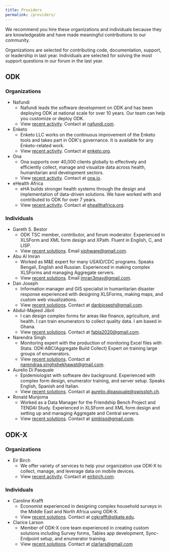 ```yaml
---
title: Providers
permalink: /providers/
---
```


We recommend you hire these organizations and individuals because they are knowledgeable and have made meaningful contributions to our community. 

Organizations are selected for contributing code, documentation, support, or leadership in last year. Individuals are selected for solving the most support questions in our forum in the last year.

## ODK

### Organizations

* Nafundi
	* Nafundi leads the software development on ODK and has been deploying ODK at national scale for over 10 years. Our team can help you customize or deploy ODK.
	* View [recent activity](https://forum.opendatakit.org/g/nafundi/activity). Contact at [nafundi.com](https://nafundi.com).
* Enketo
	* Enketo LLC works on the continuous improvement of the Enketo tools and takes part in ODK's governance. It is available for any Enketo-related work.
	* View [recent activity](https://forum.opendatakit.org/g/enketo/activity). Contact at [enketo.org](https://enketo.org).
* Ona
	* Ona supports over 40,000 clients globally to effectively and efficiently collect, manage and visualize data across health, humanitarian and development sectors.
	* View [recent activity](https://forum.opendatakit.org/g/ona/activity). Contact at [ona.io](https://ona.io).
* eHealth Africa
	* eHA builds stronger health systems through the design and implementation of data-driven solutions. We have worked with and contributed to ODK for over 7 years.
	* View [recent activity](https://forum.opendatakit.org/g/ehealthafrica/activity). Contact at [ehealthafrica.org](https://www.ehealthafrica.org).

### Individuals

* Gareth S. Bestor
	* ODK TSC member, contributor, and forum moderator. Experienced in XLSForm and XML form design and XPath. Fluent in English, C, and LISP.
	* View [recent solutions](https://forum.opendatakit.org/u/Xiphware/activity/solved). Email [xiphware@gmail.com](mailto:xiphware@gmail.com).
* Abu Al Imran
	* Worked as M&E expert for many USAID/CDC programs. Speaks Bengali, English and Russian. Experienced in making complex XLSForms and managing Aggregate servers. 
	* View [recent solutions](https://forum.opendatakit.org/u/A.N.M_AL-IMRAN/activity/solved). Email [imran3may@gmail.com](mailto:email@example.com).
* Dan Joseph
	* Information manager and GIS specialist in humanitarian disaster response experienced with designing XLSForms, making maps, and custom web visualizations.
	* View [recent solutions](https://forum.opendatakit.org/u/danbjoseph/activity/solved). Contact at [danbjoseph@gmail.com](mailto:danbjoseph@gmail.com).
* Abdul-Majeed Jibril
	*  I can design complex forms for areas like finance, agriculture, and health. I can train enumerators to collect quality data. I am based in Ghana.
	* View [recent solutions](https://forum.opendatakit.org/u/Fabla/activity/solved). Contact at [fabla2020@gmail.com](mailto:fabla2020@gmail.com).
* Narendra Singh
	* Monitoring expert with the production of monitoring Excel files with Stata. ODK-ABC(Aggregate Build Collect) Expert on training large groups of enumerators.
	* View [recent solutions](https://forum.opendatakit.org/u/iamnarendrasingh/activity/solved). Contact at [narendraa.singhshekhawat@gmail.com](mailto:narendraa.singhshekhawat@gmail.com).
* Aurelio Di Pasquale
	* Epidemiologist with software dev background. Experienced with complex form design, enumerator training, and server setup. Speaks English, Spanish and Italian.
	* View [recent solutions](https://forum.opendatakit.org/u/aurdipas/activity/solved). Contact at [aurelio.dipasquale@swisstph.ch](mailto:aurelio.dipasquale@swisstph.ch).
* Ronald Munjoma
	* Worked as a Data Manager for the Friendship Bench Project and TENDAI Study. Experienced in XLSForm and XML form design and setting up and managing Aggregate and Central servers.
	* View [recent solutions](https://forum.opendatakit.org/u/Ronald_Munjoma/activity/solved). Contact at [simbiso@gmail.com](mailto:simbiso@gmail.com).

## ODK-X

### Organizations

* Eir Birch
	* We offer variety of services to help your organization use ODK-X to collect, manage, and leverage data on mobile devices.
	* View [recent activity](https://forum.opendatakit.org/g/eirbirch/activity). Contact at [eirbirch.com](https://eirbirch.com).

### Individuals

* Caroline Krafft
	* Economist experienced in designing complex household surveys in the Middle East and North Africa using ODK-X.
	* View [recent solutions](https://forum.opendatakit.org/u/elmps2018/activity/solved). Contact at [cgkrafft@stkate.edu](mailto:cgkrafft@stkate.edu).
* Clarice Larson
	* Member of ODK-X core team experienced in creating custom solutions including Survey forms, Tables app development, Sync-Endpoint setup, and enumerator training.
	* View [recent solutions](https://forum.opendatakit.org/u/clarice_larson/activity/solved). Contact at [clarlars@gmail.com](mailto:clarlars@gmail.com)
